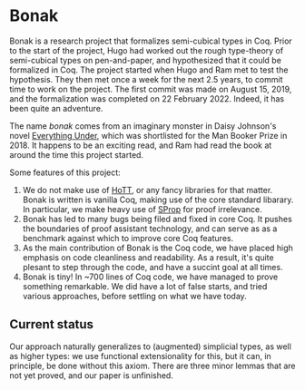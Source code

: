# Bonak

Bonak is a research project that formalizes semi-cubical types in Coq. Prior to the start of the project, Hugo had worked out the rough type-theory of semi-cubical types on pen-and-paper, and hypothesized that it could be formalized in Coq. The project started when Hugo and Ram met to test the hypothesis. They then met once a week for the next 2.5 years, to commit time to work on the project. The first commit was made on August 15, 2019, and the formalization was completed on 22 February 2022. Indeed, it has been quite an adventure.

The name _bonak_ comes from an imaginary monster in Daisy Johnson's novel [Everything Under](https://thebookerprizes.com/the-booker-library/books/everything-under), which was shortlisted for the Man Booker Prize in 2018. It happens to be an exciting read, and Ram had read the book at around the time this project started.

Some features of this project:

1. We do not make use of [HoTT](https://github.com/HoTT/HoTT), or any fancy libraries for that matter. Bonak is written is vanilla Coq, making use of the core standard libarary. In particular, we make heavy use of [SProp](https://coq.inria.fr/refman/addendum/sprop.html) for proof irrelevance.
2. Bonak has led to many bugs being filed and fixed in core Coq. It pushes the boundaries of proof assistant technology, and can serve as as a benchmark against which to improve core Coq features.
3. As the main contribution of Bonak is the Coq code, we have placed high emphasis on code cleanliness and readability. As a result, it's quite plesant to step through the code, and have a succint goal at all times.
4. Bonak is tiny! In ~700 lines of Coq code, we have managed to prove something remarkable. We did have a lot of false starts, and tried various approaches, before settling on what we have today.

## Current status

Our approach naturally generalizes to (augmented) simplicial types, as well as higher types: we use functional extensionality for this, but it can, in principle, be done without this axiom. There are three minor lemmas that are not yet proved, and our paper is unfinished.
